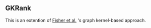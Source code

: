 ## GKRank
This is an extention of [Fisher et al.][1] 's graph kernel-based approach.


[1]: https://techmatt.github.io/pdfs/graphKernel.pdf
